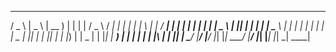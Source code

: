   ___    ____    ____    _   _    ___    ____    _____   ___   _   _    ____ 
 / _ \  |  _ \  | __ )  | | | |  / _ \  / ___|  |_   _| |_ _| | \ | |  / ___|
| | | | | | | | |  _ \  | |_| | | | | | \___ \    | |    | |  |  \| | | |  _ 
| |_| | | |_| | | |_) | |  _  | | |_| |  ___) |   | |    | |  | |\  | | |_| |
 \___/  |____/  |____/  |_| |_|  \___/  |____/    |_|   |___| |_| \_|  \____|
                                                                             